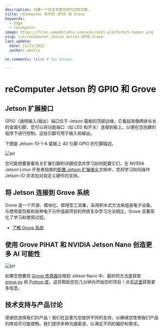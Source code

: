```yaml
---
description: 创建一个包含丰富内容的文档页面。
title: reComputer 系列的 GPIO 和 Grove
keywords:
  - Edge
  - reComputer 
image: https://files.seeedstudio.com/wiki/wiki-platform/S-tempor.png
slug: /cn/reComputer_Jetson_Series_GPIO_Grove
last_update:
  date: 11/21/2022
  author: w0x7ce

no_comments: false # for Disqus

---
```


# reComputer Jetson 的 GPIO 和 Grove

## Jetson 扩展接口

GPIO（通用输入/输出）端口位于 Jetson 载板的顶部边缘。它看起来像两排长长的金属引脚，您可以将功能端口（如 LED 和开关）连接到板上，以便在您创建的程序下进行控制。这些引脚可用于输入和输出。

下图是 Jetson-10-1-A 载板上 40 引脚 GPIO 的引脚描述。

<p style={{textAlign: 'center'}}><img src="https://files.seeedstudio.com/wiki/reComputer-Jetson-Nano/59.png" alt="pir" width={500} height="auto" /></p>

您可能想要查看有关扩展引脚的详细信息并学习如何配置它们，在 NVIDIA Jetson Linux 开发者指南的[配置 Jetson 扩展接头](https://docs.nvidia.com/jetson/l4t/index.html#page/Tegra%20Linux%20Driver%20Package%20Development%20Guide/hw_setup_jetson_io.html#)文档中，您将学习如何操作 Jetson-IO 并添加对自定义硬件的支持。

## 将 Jetson 连接到 Grove 系统

Grove 是一个开源、模块化、即用型工具集，采用积木式方法来组装电子设备。与使用面包板和各种电子元件组装项目的传统复杂学习方法相比，Grove 显著简化了学习和使用过程。

- [了解 Grove 系统](https://wiki.seeedstudio.com/cn/Grove/)

## 使用 Grove PiHAT 和 NVIDIA Jetson Nano 创造更多 AI 可能性

<p style={{textAlign: 'center'}}><img src="https://files.seeedstudio.com/wiki/recomputerzhongwen/regpio.jpg" alt="pir" width={500} height="auto" /></p>

如果您想要将 [Grove 传感器](https://www.seeedstudio.com/category/Grove-c-1003.html)应用到 Jetson Nano 中，最好的方法是获取 [grove.py](https://github.com/Seeed-Studio/grove.py/blob/master/doc/README.md) 和 [Python 库](https://github.com/Seeed-Studio/grove.py/blob/master/doc/README.md)，这将帮助您在几分钟内开始您的项目！点击[这里](https://www.seeedstudio.com/blog/2019/06/13/create-more-ai-possibilities-with-grove-pihat-for-nvidia-jetson-nano/)获取更多信息。

## 技术支持与产品讨论

感谢您选择我们的产品！我们在这里为您提供不同的支持，以确保您使用我们产品的体验尽可能顺畅。我们提供多种沟通渠道，以满足不同的偏好和需求。

<div class="button_tech_support_container">
<a href="https://forum.seeedstudio.com/" class="button_forum"></a> 
<a href="https://www.seeedstudio.com/contacts" class="button_email"></a>
</div>

<div class="button_tech_support_container">
<a href="https://discord.gg/eWkprNDMU7" class="button_discord"></a> 
<a href="https://github.com/Seeed-Studio/wiki-documents/discussions/69" class="button_discussion"></a>
</div>